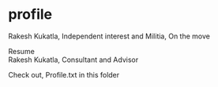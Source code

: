 # profile
Rakesh Kukatla, Independent interest and Militia, On the move

Resume    
Rakesh Kukatla, Consultant and Advisor

Check out, Profile.txt in this folder
